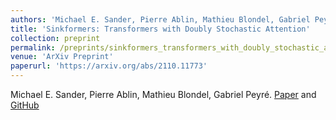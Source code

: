 ```yaml
---
authors: 'Michael E. Sander, Pierre Ablin, Mathieu Blondel, Gabriel Peyré'
title: 'Sinkformers: Transformers with Doubly Stochastic Attention'
collection: preprint
permalink: /preprints/sinkformers_transformers_with_doubly_stochastic_attention
venue: 'ArXiv Preprint'
paperurl: 'https://arxiv.org/abs/2110.11773'
---
```


Michael E. Sander, Pierre Ablin, Mathieu Blondel, Gabriel Peyré. [Paper](https://arxiv.org/abs/2110.11773) and [GitHub](https://github.com/michaelsdr/sinkformers)
